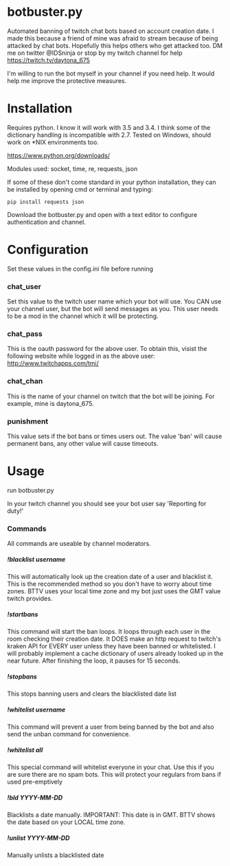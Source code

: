 # botbuster.py
Automated banning of twitch chat bots based on account creation date. I made this because a friend of mine was afraid to stream because of being attacked by chat bots. Hopefully this helps others who get attacked too. DM me on twitter @IDSninja or stop by my twitch channel for help https://twitch.tv/daytona_675

I'm willing to run the bot myself in your channel if you need help. It would help me improve the protective measures.


# Installation

Requires python. I know it will work with 3.5 and 3.4. I think some of the dictionary handling is incompatible with 2.7.
Tested on Windows, should work on *NIX environments too.

https://www.python.org/downloads/

Modules used: socket, time, re, requests, json

If some of these don't come standard in your python installation, they can be installed by opening cmd or terminal and typing:

```pip install requests json```

Download the botbuster.py and open with a text editor to configure authentication and channel.

# Configuration

Set these values in the config.ini file before running

### chat_user 
Set this value to the twitch user name which your bot will use. You CAN use your channel user, but the bot will send messages as you.
This user needs to be a mod in the channel which it will be protecting.

### chat_pass
This is the oauth password for the above user. To obtain this, visist the following website while logged in as the above user:
http://www.twitchapps.com/tmi/

### chat_chan
This is the name of your channel on twitch that the bot will be joining. For example, mine is daytona_675.

### punishment
This value sets if the bot bans or times users out. The value 'ban' will cause permanent bans, any other value will cause timeouts. 

# Usage

run botbuster.py

In your twitch channel you should see your bot user say 'Reporting for duty!'

### Commands
All commands are useable by channel moderators.

##### !blacklist username
This will automatically look up the creation date of a user and blacklist it. This is the recommended method so you don't have to worry about time zones. BTTV uses your local time zone and my bot just uses the GMT value twitch provides.

##### !startbans
This command will start the ban loops. It loops through each user in the room checking their creation date. It DOES make an http request to twitch's kraken API for EVERY user unless they have been banned or whitelisted. I will probably implement a cache dictionary of users already looked up in the near future. After finishing the loop, it pauses for 15 seconds.

##### !stopbans
This stops banning users and clears the blacklisted date list

##### !whitelist username
This command will prevent a user from being banned by the bot and also send the unban command for convenience. 

##### !whitelist all
This special command will whitelist everyone in your chat. Use this if you are sure there are no spam bots. This will protect your regulars from bans if used pre-emptively 

##### !bld YYYY-MM-DD
Blacklists a date manually. IMPORTANT: This date is in GMT. BTTV shows the date based on your LOCAL time zone.

##### !unlist YYYY-MM-DD
Manually unlists a blacklisted date
